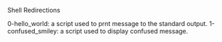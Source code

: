 Shell Redirections

0-hello_world: a script used to prnt message to the standard output.
1-confused_smiley: a script used to display confused message.

